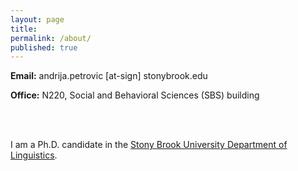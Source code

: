 ```yaml
---
layout: page
title:
permalink: /about/
published: true
---
```


<strong>Email:</strong> andrija.petrovic [at-sign] stonybrook.edu <!--(<em>contact for full CV</em>)-->

<strong>Office:</strong> N220, Social and Behavioral Sciences (SBS) building

<br>
<br>

I am a Ph.D. candidate in the <a href="https://linguistics.stonybrook.edu/">Stony Brook University Department of Linguistics</a>.
